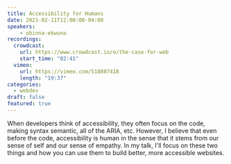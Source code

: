 ```yaml
---
title: Accessibility for Humans
date: 2021-02-11T12:00:00-04:00
speakers:
    - obinna-ekwuno
recordings:
  crowdcast:
    url: https://www.crowdcast.io/e/the-case-for-web
    start_time: "02:41"
  vimeo:
    url: https://vimeo.com/518807418
    length: "19:37"
categories:
  - webdev
draft: false
featured: true
---
```


When developers think of accessibility, they often focus on the code, making syntax semantic, all of the ARIA, etc. However, I believe that even before the code, accessibility is human in the sense that it stems from our sense of self and our sense of empathy. In my talk, I'll focus on these two things and how you can use them to build better, more accessible websites.
